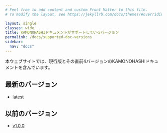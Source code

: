```yaml
---
# Feel free to add content and custom Front Matter to this file.
# To modify the layout, see https://jekyllrb.com/docs/themes/#overriding-theme-defaults

layout: single
classes: wide
title: KAMONOHASHIドキュメントがサポートしているバージョン
permalink: /docs/supported-doc-versions
sidebar:
  nav: "docs"
---
```


本ウェブサイトでは、現行版とその直前4バージョンのKAMONOHASHIドキュメントを含んでいます。

## 最新のバージョン
- [latest](https://kamonohashi.ai/)

## 以前のバージョン
 - [v1.0.0](https://v1-0-0.kamonohashi.ai/)



